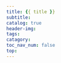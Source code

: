```yaml
---
title: {{ title }}
subtitle:
catalog: true
header-img:
tags:
catagory:
toc_nav_num: false
top:
---
```


